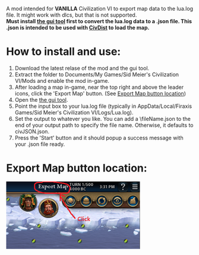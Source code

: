 A mod intended for **VANILLA** Civilization VI to export map data to the lua.log file. It might work with dlcs, but that is not supported.        
**Must install [the gui tool](https://github.com/DarrelTran/civdist-gui.git) first to convert the lua.log data to a .json file. This .json is intended to be used with [CivDist](https://github.com/DarrelTran/civdist.git) to load the map.**

# How to install and use:
1. Download the latest relase of the mod and the gui tool. 
2. Extract the folder to Documents/My Games/Sid Meier's Civilization VI/Mods and enable the mod in-game. 
3. After loading a map in-game, near the top right and above the leader icons, click the 'Export Map' button. (See [Export Map button location](#export-map-button-location))
4. Open the [the gui tool](https://github.com/DarrelTran/civdist-gui.git).
5. Point the input box to your lua.log file (typically in AppData/Local/Firaxis Games/Sid Meier's Civilization VI/Logs/Lua.log).
6. Set the output to whatever you like. You can add a \fileName.json to the end of your output path to specify the file name. Otherwise, it defaults to civJSON.json.
7. Press the 'Start' button and it should popup a success message with your .json file ready.

# Export Map button location:
![Export Map button in the top right of the screen, above the leader icons.](helperImg.png)
